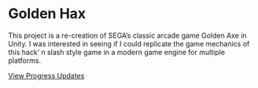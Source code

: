 # Golden Hax 

This project is a re-creation of SEGA’s classic arcade game Golden Axe in Unity. I was interested in seeing if I could replicate the game mechanics of this hack’ n slash style game in a modern game engine for multiple platforms.

[View Progress Updates](https://github.com/jasonpercival/GoldenHax/wiki/Golden-Hax)


